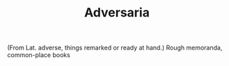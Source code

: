 ---
title: Adversaria
letter: A
permalink: "/definitions/adversaria.html"
body: "(From Lat. adverse, things remarked or ready at hand.) Rough memoranda, common-place
  books"
published_at: '2018-07-07'
source: Black's Law Dictionary
layout: post
---